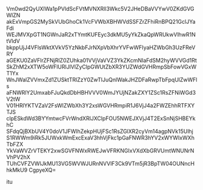 Vm0wd2QyUXlWa1pPVldScFVtMVNXRll3Wkc5V2JHeDBaVVYwV0ZKdGVGWlZN
akExVmpGS2MySkVUbGhoCk1VcFVWbXBHWVdSSFZrZFhiRnBPQ21GclJYaFdi
WEJMVXpGT1NGWnJaR2xTYmtKUFEyc3dkMU5yYkZkaQpWRUkwVlhwR1NtVldV
bkppUjJ4VFlsWktXVkV5YzNkbFJrNXpVbXhrYVFwWFIyaHZWbGh3UzFReVRY
aGEKU0ZaVFlrZFNjRlZ0ZUhka01VVjVaVVZ3YkZKcmNIaFdSM2hyWVVGd1Rt
SkZhM2xXTW5oWFlURlJlVlZyClpGWUtZbXR3YUZWdGVHRmpSbFowVGxWT1Yx
WnJWalZVVmxZd1ZUSktTRlZzY0ZwTlJuQnlWakJHZDFaRwpTbFpqUlZwWFls
aFNWRlY2UmxabFJuQkdDbHBHVVV0WmJYUjNZakZXY1ZSc1RsZFNiWGd3V2tW
V01HRlYKTVZaV2FsWlZWbXh3Y2xsWGVHRmpiR1J6VjJ4a2FWZEhhRTFXYTJS
clpESkdWd3BYYmtwcFVrWndXRlJXClpFOU5NWEJXVjJ4T2ExSnNjSHBEYkhC
SFdqQjBXbUV4Y0doV1JFWlhZekpHUjFSc1RsZGlXR2cyVm14agpNVk15Ulhj
S1RWWm9iRk5JUWxkWmExcExaV3hhVjFkc1pGaFNWR3hYV2xWYWIxWXhTbFZX
YkVaWVZrVTEKY2xwSGVFNWxRWEJwVFRKNGIxVXdXbGRVUmtWNUNrNVhPV2hX
TUhCVFZVWlJkMU13VG5WVWJURnNVVlF3Ck9VTm5jR3BpTW04OUNncHhkMkU9
CgpyeXQ=

itu